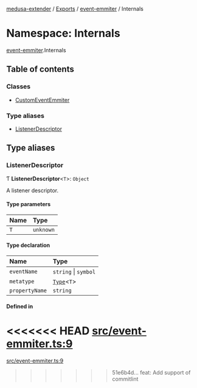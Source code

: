 [medusa-extender](../README.md) / [Exports](../modules.md) / [event-emmiter](event_emmiter.md) / Internals

# Namespace: Internals

[event-emmiter](event_emmiter.md).Internals

## Table of contents

### Classes

- [CustomEventEmmiter](../classes/event_emmiter.Internals.CustomEventEmmiter.md)

### Type aliases

- [ListenerDescriptor](event_emmiter.Internals.md#listenerdescriptor)

## Type aliases

### ListenerDescriptor

Ƭ **ListenerDescriptor**<`T`\>: `Object`

A listener descriptor.

#### Type parameters

| Name | Type |
| :------ | :------ |
| `T` | `unknown` |

#### Type declaration

| Name | Type |
| :------ | :------ |
| `eventName` | `string` \| `symbol` |
| `metatype` | [`Type`](../interfaces/types.Type.md)<`T`\> |
| `propertyName` | `string` |

#### Defined in

<<<<<<< HEAD
[src/event-emmiter.ts:9](https://github.com/adrien2p/medusa-extender/blob/6bd2587/src/event-emmiter.ts#L9)
=======
[src/event-emmiter.ts:9](https://github.com/adrien2p/medusa-extender/blob/be0642a/src/event-emmiter.ts#L9)
>>>>>>> 51e6b4d... feat: Add support of commitlint
